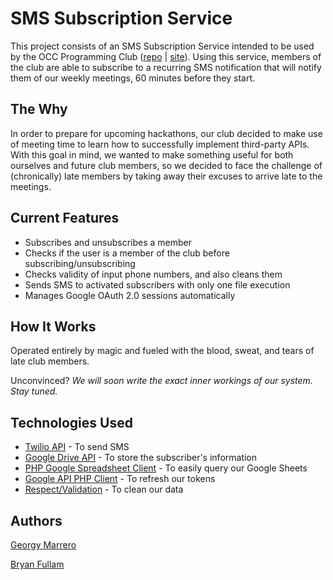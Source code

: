 <h1>SMS Subscription Service</h1>

This project consists of an SMS Subscription Service intended to be used by the OCC Programming Club (<a href="https://github.com/occprogramming">repo</a> | <a href="https://occprogramming.club">site</a>). Using this service, members of the club are able to subscribe to a recurring SMS notification that will notify them of our weekly meetings, 60 minutes before they start.
  
<h2> The Why</h2>

In order to prepare for upcoming hackathons, our club decided to make use of meeting time to learn how to successfully implement third-party APIs. With this goal in mind, we wanted to make something useful for both ourselves and future club members, so we decided to face the challenge of (chronically) late members by taking away their excuses to arrive late to the meetings.
  
<h2>Current Features</h2>

  <ul>
    <li>Subscribes and unsubscribes a member</li>
    <li>Checks if the user is a member of the club before subscribing/unsubscribing</li>
    <li>Checks validity of input phone numbers, and also cleans them</li>
    <li>Sends SMS to activated subscribers with only one file execution</li>
    <li>Manages Google OAuth 2.0 sessions automatically</li>
  </ul>
  
<h2>How It Works</h2>
  Operated entirely by magic and fueled with the blood, sweat, and tears of late club members.
  
  Unconvinced? <i> We will soon write the exact inner workings of our system. Stay tuned.</i>

<h2>Technologies Used</h2>
  <ul>
    <li><a href="https://www.twilio.com">Twilio API</a> - To send SMS</li>
    <li><a href="https://developers.google.com/drive/">Google Drive API</a> - To store the subscriber's information</li>
    <li><a href="https://github.com/asimlqt/php-google-spreadsheet-client">PHP Google Spreadsheet Client</a> - To easily query our Google Sheets</li>
    <li><a href="https://github.com/google/google-api-php-client">Google API PHP Client</a> - To refresh our tokens</li>
    <li><a href="https://github.com/Respect/Validation">Respect/Validation</a> - To clean our data</li>
  </ul>
  
<h2>Authors</h2>

<a href="https://github.com/georgymh/">Georgy Marrero</a>

<a href="https://github.com/bfullam/">Bryan Fullam</a>
